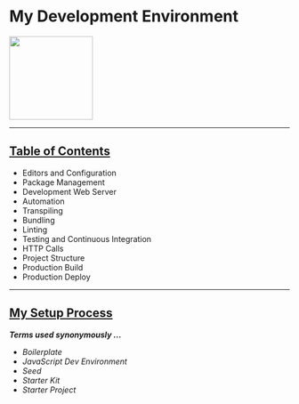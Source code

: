 # My Development Environment
<img src="https://upload.wikimedia.org/wikipedia/commons/9/99/Unofficial_JavaScript_logo_2.svg" width="150">

---

## [Table of Contents](toc.md)
- Editors and Configuration
- Package Management
- Development Web Server
- Automation
- Transpiling
- Bundling
- Linting
- Testing and Continuous Integration
- HTTP Calls
- Project Structure
- Production Build
- Production Deploy

---

## [My Setup Process](newsetup.md)

***Terms used synonymously ...***
- *Boilerplate*
- *JavaScript Dev Environment*
- *Seed*
- *Starter Kit*
- *Starter Project*
